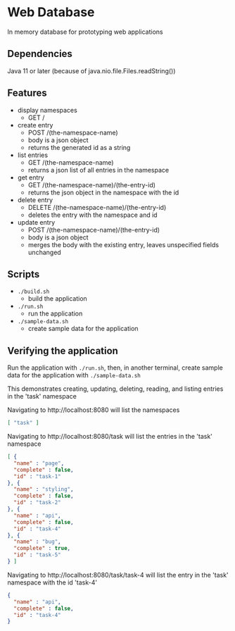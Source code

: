 # Web Database
In memory database for prototyping web applications

## Dependencies
Java 11 or later (because of java.nio.file.Files.readString())

## Features
- display namespaces
    - GET /
- create entry
    - POST /(the-namespace-name)
    - body is a json object
    - returns the generated id as a string
- list entries
    - GET /(the-namespace-name)
    - returns a json list of all entries in the namespace
- get entry
    - GET /(the-namespace-name)/(the-entry-id)
    - returns the json object in the namespace with the id
- delete entry
    - DELETE /(the-namespace-name)/(the-entry-id)
    - deletes the entry with the namespace and id
- update entry
    - POST /(the-namespace-name)/(the-entry-id)
    - body is a json object
    - merges the body with the existing entry, leaves unspecified fields unchanged

## Scripts
- `./build.sh`
    - build the application
- `./run.sh`
    - run the application
- `./sample-data.sh`
    - create sample data for the application

## Verifying the application

Run the application with `./run.sh`, then, in another terminal, create sample data for the application with `./sample-data.sh`

This demonstrates creating, updating, deleting, reading, and listing entries in the 'task' namespace

Navigating to http://localhost:8080 will list the namespaces

```json
[ "task" ]
```

Navigating to http://localhost:8080/task will list the entries in the 'task' namespace

```json
[ {
  "name" : "page",
  "complete" : false,
  "id" : "task-1"
}, {
  "name" : "styling",
  "complete" : false,
  "id" : "task-2"
}, {
  "name" : "api",
  "complete" : false,
  "id" : "task-4"
}, {
  "name" : "bug",
  "complete" : true,
  "id" : "task-5"
} ]
```

Navigating to http://localhost:8080/task/task-4 will list the entry in the 'task' namespace with the id 'task-4'

```json
{
  "name" : "api",
  "complete" : false,
  "id" : "task-4"
}
```
